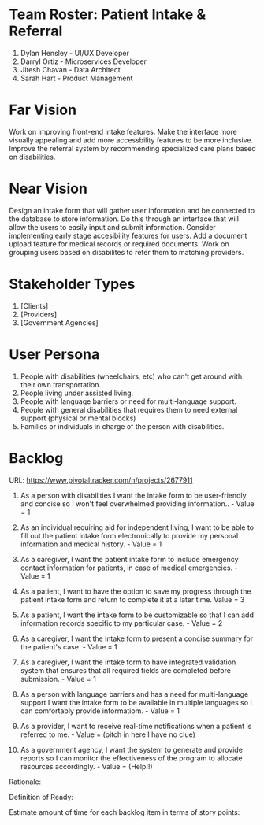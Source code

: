 # Team Roster: Patient Intake & Referral
1. Dylan Hensley - UI/UX Developer
2. Darryl Ortiz - Microservices Developer
3. Jitesh Chavan - Data Architect
4. Sarah Hart - Product Management

# Far Vision
 Work on improving front-end intake features. Make the interface more visually appealing and add more accessbility features to be more inclusive. Improve the referral system by recommending specialized care plans based on disabilities. 
# Near Vision
 Design an intake form that will gather user information and be connected to the database to store information. Do this through an interface that will allow the users to easily input and submit information. Consider implementing early stage accesibility features for users. Add a document upload feature for medical records or required documents. Work on grouping users based on disabilites to refer them to matching providers. 
# Stakeholder Types
1. [Clients]
2. [Providers] 
3. [Government Agencies]

# User Persona
1. People with disabilities (wheelchairs, etc) who can't get around with their own transportation.
2. People living under assisted living.
3. People with language barriers or need for multi-language support.
4. People with general disabilities that requires them to need external support (physical or mental blocks)
5. Families or individuals in charge of the person with disabilities.
# Backlog
URL: https://www.pivotaltracker.com/n/projects/2677911
1. As a person with disabilities I want the intake form to be user-friendly and concise so I won't feel overwhelmed providing information.. - Value = 1

2. As an individual requiring aid for independent living, I want to be able to fill out the patient intake form
   electronically to provide my personal information and medical history. - Value = 1

3. As a caregiver, I want the patient intake form to include emergency contact information for patients, in case
   of medical emergencies. - Value = 1

4. As a patient, I want to have the option to save my progress through the patient intake form and return to
   complete it at a later time. Value = 3

5. As a patient, I want the intake form to be customizable so that I can add information records specific to my
   particular case. - Value = 2

6. As a caregiver, I want the intake form to present a concise summary for the patient's case. - Value = 1

7. As a caregiver, I want the intake form to have integrated validation system that ensures that all required
   fields are completed before submission. - Value = 1

8. As a person with language barriers and has a need for multi-language support I want the intake form to be available in multiple languages so I can comfortably provide informatiom. - Value = 1

9. As a provider, I want to receive real-time notifications when a patient is referred to me. - Value = (pitch in here I have no clue)

10. As a government agency, I want the system to generate and provide reports so I can monitor the effectiveness of the program to allocate resources accordingly. - Value = (Help!!)

Rationale:

Definition of Ready:

Estimate amount of time for each backlog item in terms of story points:
